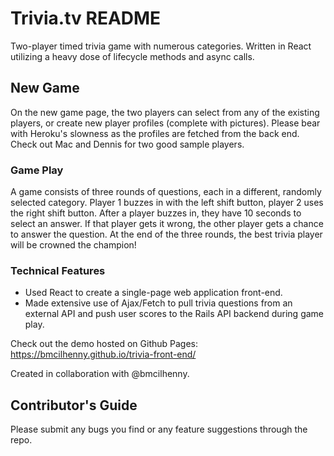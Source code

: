 # Trivia.tv README
Two-player timed trivia game with numerous categories. Written in React utilizing a heavy dose of lifecycle methods and async calls.

## New Game
On the new game page, the two players can select from any of the existing players, or create new player profiles (complete with pictures).  Please bear with Heroku's slowness as the profiles are fetched from the back end.  Check out Mac and Dennis for two good sample players.

### Game Play
A game consists of three rounds of questions, each in a different, randomly selected category.  Player 1 buzzes in with the left shift button, player 2 uses the right shift button.  After a player buzzes in, they have 10 seconds to select an answer.  If that player gets it wrong, the other player gets a chance to answer the question.  At the end of the three rounds, the best trivia player will be crowned the champion!

### Technical Features
+ Used React to create a single-page web application front-end.
+ Made extensive use of Ajax/Fetch to pull trivia questions from an external API and push user scores to the Rails API backend during game play.

Check out the demo hosted on Github Pages: https://bmcilhenny.github.io/trivia-front-end/

Created in collaboration with @bmcilhenny.

## Contributor's Guide
Please submit any bugs you find or any feature suggestions through the repo.
